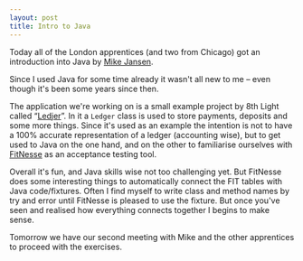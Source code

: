 ```yaml
---
layout: post
title: Intro to Java
---
```


Today all of the London apprentices (and two from Chicago) got an introduction into Java by [Mike Jansen](http://www.8thlight.com/team/mike-jansen).

Since I used Java for some time already it wasn't all new to me &ndash; even though it's been some years since then.

The application we're working on is a small example project by 8th Light called &ldquo;[Ledjer](https://github.com/8thlight/ledjer)&rdquo;. In it a `Ledger` class is used to store payments, deposits and some more things. Since it's used as an example the intention is not to have a 100% accurate representation of a ledger (accounting wise), but to get used to Java on the one hand, and on the other to familiarise ourselves with [FitNesse](http://fitnesse.org/) as an acceptance testing tool.

Overall it's fun, and Java skills wise not too challenging yet. But FitNesse does some interesting things to automatically connect the FIT tables with Java code/fixtures. Often I find myself to write class and method names by try and error until FitNesse is pleased to use the fixture. But once you've seen and realised how everything connects together I begins to make sense.

Tomorrow we have our second meeting with Mike and the other apprentices to proceed with the exercises.